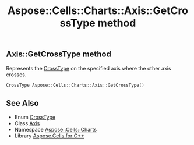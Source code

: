 ﻿---
title: Aspose::Cells::Charts::Axis::GetCrossType method
linktitle: GetCrossType
second_title: Aspose.Cells for C++ API Reference
description: 'Aspose::Cells::Charts::Axis::GetCrossType method. Represents the CrossType on the specified axis where the other axis crosses in C++.'
type: docs
weight: 2800
url: /cpp/aspose.cells.charts/axis/getcrosstype/
---
## Axis::GetCrossType method


Represents the [CrossType](../../crosstype/) on the specified axis where the other axis crosses.

```cpp
CrossType Aspose::Cells::Charts::Axis::GetCrossType()
```

## See Also

* Enum [CrossType](../../crosstype/)
* Class [Axis](../)
* Namespace [Aspose::Cells::Charts](../../)
* Library [Aspose.Cells for C++](../../../)
